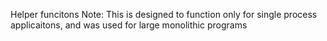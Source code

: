 Helper funcitons
Note: This is designed to function only for single process applicaitons, and was used for large monolithic programs 
